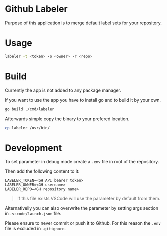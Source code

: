 # Github Labeler

Purpose of this application is to merge default label sets for your repository.

# Usage

```sh
labeler -t <token> -o <owner> -r <repo>
```

# Build

Currently the app is not added to any package manager.

If you want to use the app you have to install go and to build it by your own.

```sh
go build ./cmd/labeler
```

Afterwards simple copy the binary to your prefered location.

```sh
cp labeler /usr/bin/
```

# Development

To set parameter in debug mode create a `.env` file in root of the repository.

Then add the following content to it:

```
LABELER_TOKEN=<GH API bearer token>
LABELER_OWNER=<GH username>
LABELER_REPO=<GH repository name>
```

> If this file exists VSCode will use the parameter by default from them.

Alternativelly you can also overwrite the parameter by setting args section in `.vscode/launch.json` file.

Please ensure to never commit or push it to Github.
For this reason the `.env` file is excluded in `.gitignore`.
